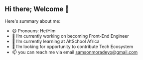 ## Hi there; Welcome 👋 

<!--
**psalmotee/psalmotee** is a ✨ _special_ ✨ repository because its `README.md` (this file) appears on your GitHub profile.

Here are some ideas to get you started:

- 🔭 I’m currently working on ...
- 🌱 I’m currently learning ...
- 👯 I’m looking to collaborate on ...
- 🤔 I’m looking for help with ...
- 💬 Ask me about ...
- 📫 How to reach me: ...
- 😄 Pronouns: ...
- ⚡ Fun fact: ...
-->

Here's summary about me:
- 😄 Pronouns: He/Him
- 🔭 I’m currently working on becoming Front-End Engineer
- 🌱 I’m currently learning at AltSchool Africa
- 👯 I’m looking for opportunity to contribute Tech Ecosystem
- 📫 you can reach me via email samsonmoradeyo@gmail.com
